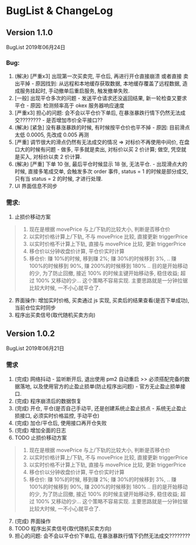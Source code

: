 # BugList & ChangeLog

## Version 1.1.0

BugList 2019年06月24日

### Bug:

1. (解决) [严重x3] 出现第一次买卖完, 平仓后, 再进行开仓直接崩溃 或者直接 卖出平掉 - 原因找到: 从远程和本地缓存获取数据, 本地缓存覆盖了远程数据, 造成服务挂起时, 手动撤单后重启服务, 触发撤单失败.
2. [一般] 出现平仓多次的问题 - 发送平仓请求还没返回结果, 新一轮检查又要求平仓 - 原因: 检测频率高于 okex 服务器响应速度
3. [严重x3] 担心的问题: 会不会以平仓价下单后, 在暴涨暴跌行情下仍然无法成交???????? - 是否增加市价全平接口??
4. (解决) [紧急] 没有暴涨暴跌的时候, 有时候按平仓价也平不掉 - 原因: 目前滑点太低 0.0005, 先改成 0.005 再测
5. [严重] 调节很大的滑点仍然有无法成交的情况 => 对标价不再使用中间价, 在盘口大的时候有问题 - 做多, 平多就是卖出, 对标价以买 2 价计算; 做空, 凭空就是买入, 对标价以卖 2 价计算.
6. (解决) [严重] 下单 10 张, 最后平仓时候显示 18 张, 无法平仓. - 出现滑点大的时候, 直接多笔成交单, 会触发多次 order 事件, status = 1 的时候是部分成交, 只有当 status = 2 的时候, 才进行处理.
7. UI 界面信息不同步

### 需求:

1. 止损价移动方案

> 1. 现在是根据 movePrice 与上/下轨的比较大小, 判断是否移仓价
> 2. 以实时价格计算上/下轨, 不与 movePrice 比较, 直接更新 triggerPrice
> 3. 以实时价格不计算上下轨, 直接与 movePrice 比较, 更新 triggerPrice
> 4. 移仓价以分钟收盘价计算, 平仓价实时计算
> 5. 移仓价: 赚 10%的时候, 移到赚 2%; 赚 30%的时候移到 3%, ..  赚 100%的时候移到 90%, 赚 200%的时候移到 180% ..
     目的是开始移动的少, 为了防止回撤, 接近 100% 的时候主键开始移动多, 稳住收益; 超过 100% 又移动的少... 这个策略不容易实现.
     主要思路就是一分钟拉锯比较大时候, 一不小心就平仓了.

2. 界面操作: 增加实时价格, 买卖通过 js 实现, 买卖后的结果查看(是否下单成功), 当前仓位实时同步
3. 程序出买卖信号(取代随机买卖方向)



## Version 1.0.2

BugList 2019年06月21日

### 需求

1. (完成) 网络抖动 - 监听断开后, 退出使用 pm2 自动重启 >> 必须搭配完备的数据落地, 以及使用官方的止盈止损单(防止程序出问题) - 官方无止盈止损单接口.
2. (完成) 程序崩溃后的数据恢复
3. (完成) 开仓, 平仓(是否自己手动平, 还是创建系统止盈止损点 - 系统无止盈止损接口, 必须实时价格监控, 手动平仓)
4. (完成) 加仓/平仓后, 使用接口再开仓失败
5. (完成) 增加全面的日志
6. TODO 止损价移动方案

> 1. 现在是根据 movePrice 与上/下轨的比较大小, 判断是否移仓价
> 2. 以实时价格计算上/下轨, 不与 movePrice 比较, 直接更新 triggerPrice
> 3. 以实时价格不计算上下轨, 直接与 movePrice 比较, 更新 triggerPrice
> 4. 移仓价以分钟收盘价计算, 平仓价实时计算
> 5. 移仓价: 赚 10%的时候, 移到赚 2%; 赚 30%的时候移到 3%, ..  赚 100%的时候移到 90%, 赚 200%的时候移到 180% ..
     目的是开始移动的少, 为了防止回撤, 接近 100% 的时候主键开始移动多, 稳住收益; 超过 100% 又移动的少... 这个策略不容易实现.
     主要思路就是一分钟拉锯比较大时候, 一不小心就平仓了.

7. (完成) 界面操作
8. TODO 程序出买卖信号(取代随机买卖方向)
9. 担心的问题: 会不会以平仓价下单后, 在暴涨暴跌行情下仍然无法成交????????
